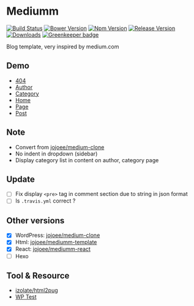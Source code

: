 # Mediumm
[![Build Status](https://travis-ci.org/jojoee/mediumm-template.svg)](https://travis-ci.org/jojoee/mediumm-template)
[![Bower Version](https://img.shields.io/bower/v/mediumm.svg)](https://bower.io/search/?q=mediumm)
[![Npm Version](https://img.shields.io/npm/v/mediumm.svg)](https://www.npmjs.com/package/mediumm)
[![Release Version](https://img.shields.io/github/release/jojoee/mediumm-template.svg)](https://github.com/jojoee/mediumm-template/releases)
[![Downloads](https://img.shields.io/npm/dt/mediumm.svg)](https://github.com/jojoee/mediumm-template/archive/master.zip) [![Greenkeeper badge](https://badges.greenkeeper.io/jojoee/mediumm-template.svg)](https://greenkeeper.io/)

Blog template, very inspired by medium.com

## Demo
- [404](https://jojoee.github.io/mediumm-template/html/404.html)
- [Author](https://jojoee.github.io/mediumm-template/html/author.html)
- [Category](https://jojoee.github.io/mediumm-template/html/category.html)
- [Home](https://jojoee.github.io/mediumm-template/html/index.html)
- [Page](https://jojoee.github.io/mediumm-template/html/page.html)
- [Post](https://jojoee.github.io/mediumm-template/html/post.html)

## Note
- Convert from [jojoee/medium-clone](https://github.com/jojoee/medium-clone)
- No indent in dropdown (sidebar)
- Display category list in content on author, category page

## Update
- [ ] Fix display `<pre>` tag in comment section due to string in json format
- [ ] Is `.travis.yml` correct ?

## Other versions
- [x] WordPress: [jojoee/medium-clone](https://github.com/jojoee/medium-clone)
- [x] Html: [jojoee/mediumm-template](https://github.com/jojoee/mediumm-template)
- [x] React: [jojoee/mediumm-react](https://github.com/jojoee/mediumm-react)
- [ ] Hexo

## Tool & Resource
- [izolate/html2pug](http://html2pug.com/)
- [WP Test](http://wptest.io/)
